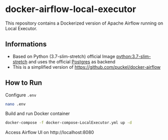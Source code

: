 # docker-airflow-local-executor

This repository contains a Dockerized version of Apache Airflow running on Local Executor.

## Informations

* Based on Python (3.7-slim-stretch) official Image [python:3.7-slim-stretch](https://hub.docker.com/_/python/) and uses the official [Postgres](https://hub.docker.com/_/postgres/) as backend
* This is a simplified version of https://github.com/puckel/docker-airflow

## How to Run

Configure `.env`

```sh
nano .env
```

Build and run Docker container

```sh
docker-compose -f docker-compose-LocalExecutor.yml up -d
```

Access Airflow UI on http://localhost:8080
